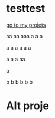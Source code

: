 # testtest

[go to my projets](#alt-proje)

aa
aa
aaa
a
a
a

a
a
a
a
a
a

a
a
a
aa

a



b
b
b
b
b
b

# Alt proje
